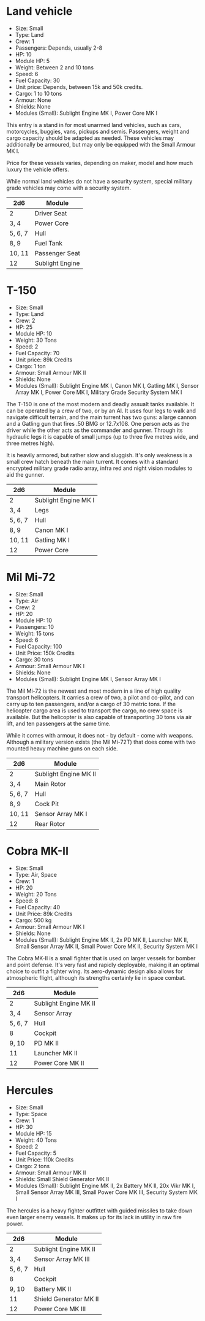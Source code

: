 # Land vehicle

- Size: Small
- Type: Land
- Crew: 1
- Passengers: Depends, usually 2-8
- HP: 10
- Module HP: 5
- Weight: Between 2 and 10 tons
- Speed: 6
- Fuel Capacity: 30
- Unit price: Depends, between 15k and 50k credits.
- Cargo: 1 to 10 tons
- Armour: None
- Shields: None
- Modules (Small): Sublight Engine MK I, Power Core MK I

This entry is a stand in for most unarmed land vehicles, such as cars,
motorcycles, buggies, vans, pickups and semis. Passengers, weight and
cargo capacity should be adapted as needed. These vehicles may additionally
be armoured, but may only be equipped with the Small Armour MK I.

Price for these vessels varies, depending on maker, model and how much luxury
the vehicle offers.

While normal land vehicles do not have a security system, special military
grade vehicles may come with a security system.

| 2d6         | Module
|-------------|--------
| 2           | Driver Seat
| 3, 4        | Power Core
| 5, 6, 7     | Hull
| 8, 9        | Fuel Tank
| 10, 11      | Passenger Seat
| 12          | Sublight Engine

# T-150

- Size: Small
- Type: Land
- Crew: 2
- HP: 25
- Module HP: 10
- Weight: 30 Tons
- Speed: 2
- Fuel Capacity: 70
- Unit price: 89k Credits
- Cargo: 1 ton
- Armour: Small Armour MK II
- Shields: None
- Modules (Small): Sublight Engine MK I, Canon MK I, Gatling MK I,
Sensor Array MK I, Power Core MK I, Military Grade Security System MK I

The T-150 is one of the most modern and deadly assualt tanks available.
It can be operated by a crew of two, or by an AI. It uses four legs to walk and
navigate difficult terrain, and the main turrent has two guns: a large cannon
and a Gatling gun that fires .50 BMG or 12.7x108. One person acts as the driver
while the other acts as the commander and gunner. Through its hydraulic legs it
is capable of small jumps (up to three five metres wide, and three metres high).

It is heavily armored, but rather slow and sluggish. It's only weakness is a
small crew hatch beneath the main turrent.  It comes with a standard encrypted
military grade radio array, infra red and night vision modules to aid the
gunner.

| 2d6      | Module
|----------|--------
| 2        | Sublight Engine MK I
| 3, 4     | Legs
| 5, 6, 7  | Hull
| 8, 9     | Canon MK I
| 10, 11   | Gatling MK I
| 12       | Power Core

# Mil Mi-72

- Size: Small
- Type: Air
- Crew: 2
- HP: 20
- Module HP: 10
- Passengers: 10
- Weight: 15 tons
- Speed: 6
- Fuel Capacity: 100
- Unit Price: 150k Credits
- Cargo: 30 tons
- Armour: Small Armour MK I
- Shields: None
- Modules (Small): Sublight Engine MK I, Sensor Array MK I

The Mil Mi-72 is the newest and most modern in a line of high quality transport
helicopters. It carries a crew of two, a pilot and co-pilot, and can carry up to
ten passengers, and/or a cargo of 30 metric tons. If the helicopter cargo area
is used to transport the cargo, no crew space is available. But the helicopter
is also capable of transporting 30 tons via air lift, and ten passengers at the
same time.

While it comes with armour, it does not - by default - come with weapons.
Although a military version exists (the Mil Mi-72T) that does come with two
mounted heavy machine guns on each side.

| 2d6      | Module
|----------|--------
| 2        | Sublight Engine MK II
| 3, 4     | Main Rotor
| 5, 6, 7  | Hull
| 8, 9     | Cock Pit
| 10, 11   | Sensor Array MK I
| 12       | Rear Rotor


# Cobra MK-II

- Size: Small
- Type: Air, Space
- Crew: 1
- HP: 20
- Weight: 20 Tons
- Speed: 8
- Fuel Capacity: 40
- Unit Price: 89k Credits
- Cargo: 500 kg
- Armour: Small Armour MK I
- Shields: None
- Modules (Small): Sublight Engine MK II, 2x PD MK II, Launcher MK II,
Small Sensor Array MK II, Small Power Core MK II, Security System MK I

The Cobra MK-II is a small fighter that is used on larger vessels for
bomber and point defense. It's very fast and rapidly deployable,
making it an optimal choice to outfit a fighter wing. Its aero-dynamic
design also allows for atmospheric flight, although its strengths
certainly lie in space combat.

| 2d6      | Module
|----------|--------
| 2        | Sublight Engine MK II
| 3, 4     | Sensor Array
| 5, 6, 7  | Hull
| 8        | Cockpit
| 9, 10    | PD MK II
| 11       | Launcher MK II
| 12       | Power Core MK II

# Hercules

- Size: Small
- Type: Space
- Crew: 1
- HP: 30
- Module HP: 15
- Weight: 40 Tons
- Speed: 2
- Fuel Capacity: 5
- Unit Price: 110k Credits
- Cargo: 2 tons
- Armour: Small Armour MK II
- Shields: Small Shield Generator MK II
- Modules (Small): Sublight Engine MK II, 2x Battery MK II, 20x Vikr MK I,
Small Sensor Array MK III, Small Power Core MK III, Security System MK I

The hercules is a heavy fighter outfittet with guided missiles to take
down even larger enemy vessels. It makes up for its lack in utility in
raw fire power.

| 2d6      | Module
|----------|--------
| 2        | Sublight Engine MK II
| 3, 4     | Sensor Array MK III
| 5, 6, 7  | Hull
| 8        | Cockpit
| 9, 10    | Battery MK II
| 11       | Shield Generator MK II
| 12       | Power Core MK III
